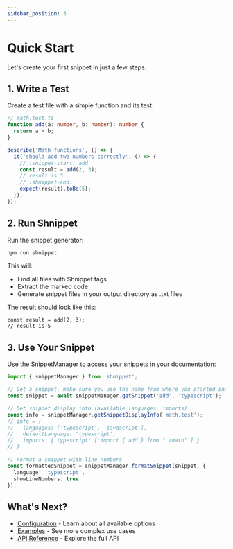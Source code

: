 ```yaml
---
sidebar_position: 3
---
```


# Quick Start

Let's create your first snippet in just a few steps.

## 1. Write a Test

Create a test file with a simple function and its test:

```typescript
// math.test.ts
function add(a: number, b: number): number {
  return a + b;
}

describe('Math functions', () => {
  it('should add two numbers correctly', () => {
    // :snippet-start: add
    const result = add(2, 3);
    // result is 5
    // :shnippet-end:
    expect(result).toBe(5);
  });
});
```

## 2. Run Shnippet

Run the snippet generator:

```bash
npm run shnippet
```

This will:
- Find all files with Shnippet tags
- Extract the marked code
- Generate snippet files in your output directory as .txt files

The result should look like this:

```
const result = add(2, 3);
// result is 5
```

## 3. Use Your Snippet

Use the SnippetManager to access your snippets in your documentation:

```typescript
import { snippetManager } from 'shnippet';

// Get a snippet, make sure you use the name from where you started snipping. (after the :snippet-start: tag)
const snippet = await snippetManager.getSnippet('add', 'typescript');

// Get snippet display info (available languages, imports)
const info = snippetManager.getSnippetDisplayInfo('math.test');
// info = {
//   languages: ['typescript', 'javascript'],
//   defaultLanguage: 'typescript',
//   imports: { typescript: ['import { add } from "./math"'] }
// }

// Format a snippet with line numbers
const formattedSnippet = snippetManager.formatSnippet(snippet, {
  language: 'typescript',
  showLineNumbers: true
});
```

## What's Next?

- [Configuration](./configuration) - Learn about all available options
- [Examples](./examples) - See more complex use cases
- [API Reference](./api) - Explore the full API 